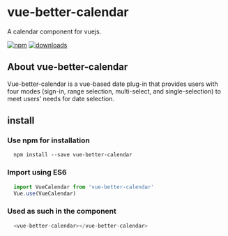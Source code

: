 # vue-better-calendar
A calendar component for vuejs.

[![npm](https://img.shields.io/npm/v/vue-better-calendar.svg?style=flat-square)](https://www.npmjs.com/package/vue-better-calendar)
[![downloads](https://img.shields.io/npm/dm/vue-better-calendar.svg)](https://www.npmjs.com/package/vue-better-calendar)

## About vue-better-calendar
Vue-better-calendar is a vue-based date plug-in that provides users with four modes (sign-in, range selection, multi-select, and single-selection) to meet users' needs for date selection.


## install

### Use npm for installation
```node
  npm install --save vue-better-calendar
```

### Import using ES6
```javascript
  import VueCalendar from 'vue-better-calendar'
  Vue.use(VueCalendar)
```

### Used as such in the component
```javascript
  <vue-better-calendar></vue-better-calendar>
```
